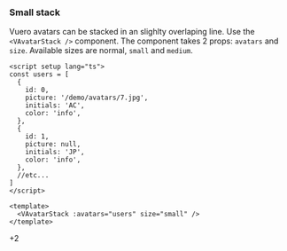 ### Small stack

Vuero avatars can be stacked in an slighlty overlaping line.
Use the `<VAvatarStack />` component. The component takes 2 props:
`avatars` and `size`. Available sizes are normal, `small` and `medium`.

<!--code-->

```vue
<script setup lang="ts">
const users = [
  {
    id: 0,
    picture: '/demo/avatars/7.jpg',
    initials: 'AC',
    color: 'info',
  },
  {
    id: 1,
    picture: null,
    initials: 'JP',
    color: 'info',
  },
  //etc...
]
</script>

<template>
  <VAvatarStack :avatars="users" size="small" />
</template>
```

<!--/code-->

<!--example-->
<div class="avatar-stack">
    <VAvatar picture="/demo/avatars/7.jpg" size="small" />
    <VAvatar initials="JO" color="info" size="small" />
    <VAvatar picture="/demo/avatars/8.jpg" size="small" />
    <VAvatar picture="/demo/avatars/5.jpg" size="small" />
    <VAvatar initials="CP" color="success" size="small" />
    <VAvatar picture="/demo/avatars/5.jpg" size="small" />
    <div class="v-avatar is-small">
        <span class="avatar is-more">
            <span class="inner">
                <span>+2</span>
            </span>
        </span>
    </div>
</div>

<!--/example-->
